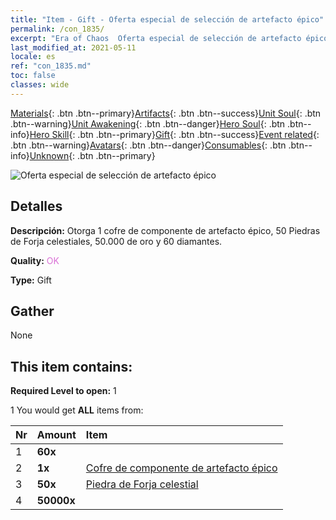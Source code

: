 ```yaml
---
title: "Item - Gift - Oferta especial de selección de artefacto épico"
permalink: /con_1835/
excerpt: "Era of Chaos  Oferta especial de selección de artefacto épico"
last_modified_at: 2021-05-11
locale: es
ref: "con_1835.md"
toc: false
classes: wide
---
```

 [Materials](/ItemsES/){: .btn .btn--primary}[Artifacts](/ItemsES/Artifacts/){: .btn .btn--success}[Unit Soul](/ItemsES/UnitSoul/){: .btn .btn--warning}[Unit Awakening](/ItemsES/UnitAwakening/){: .btn .btn--danger}[Hero Soul](/ItemsES/HeroSoul/){: .btn .btn--info}[Hero Skill](/ItemsES/HeroSkill/){: .btn .btn--primary}[Gift](/ItemsES/Gift/){: .btn .btn--success}[Event related](/ItemsES/Events/){: .btn .btn--warning}[Avatars](/ItemsES/Avatars/){: .btn .btn--danger}[Consumables](/ItemsES/Consumables/){: .btn .btn--info}[Unknown](/ItemsES/Unknown/){: .btn .btn--primary}

 ![Oferta especial de selección de artefacto épico](/images/t/i_907457.png)

## Detalles
 **Descripción:** Otorga 1 cofre de componente de artefacto épico, 50 Piedras de Forja celestiales, 50.000 de oro y 60 diamantes.

 **Quality:** <span style="color: #DA70D6">OK</span>

 **Type:** Gift

## Gather

  None

## This item contains:

 **Required Level to open:** 1

 1 You would get **ALL** items  from:

  | Nr | Amount |     Item    |
  |:---|:-------|:------------|
  | 1 |  **60x** | <i class="fas fa-gem"/> |  | 
  | 2 |  **1x** | [Cofre de componente de artefacto épico](/ItemsES/con_1836/) |  | 
  | 3 |  **50x** | [Piedra de Forja celestial](/ItemsES/art_188/) |  | 
  | 4 |  **50000x** | <i class="fas fa-coins"/> |  | 
